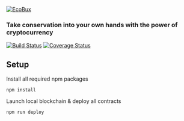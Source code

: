 [<img src="https://www.ecobux.org/images/logo.svg" alt="EcoBux">](https://ecobux.org)

### Take conservation into your own hands with the power of cryptocurrency
[![Build Status](https://travis-ci.com/Ecobux-org/Ecobux.svg?token=dJNHP5kcHYqxe1zxTX3D&branch=master)](https://travis-ci.com/Ecobux-org/Ecobux)
[![Coverage Status](https://coveralls.io/repos/github/Watt3r/Ecobux/badge.svg?branch=master&t=rsNp19)](https://coveralls.io/github/Watt3r/Ecobux?branch=master)

## Setup
Install all required npm packages

`npm install`

Launch local blockchain & deploy all contracts

`npm run deploy`
